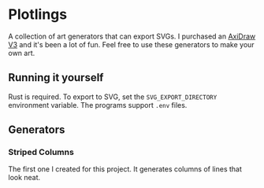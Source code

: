 # Plotlings

A collection of art generators that can export SVGs. I purchased an [AxiDraw V3] and it's been a lot of fun. Feel free to use these generators to make your own art.

## Running it yourself

Rust is required. To export to SVG, set the `SVG_EXPORT_DIRECTORY` environment variable. The programs support `.env` files.

## Generators

### Striped Columns

The first one I created for this project. It generates columns of lines that look neat.

[AxiDraw V3]: https://shop.evilmadscientist.com/productsmenu/846
